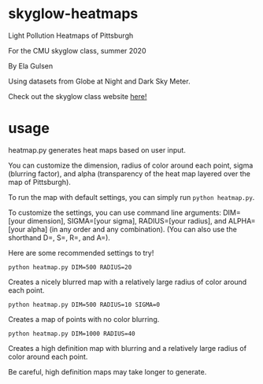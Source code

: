 # skyglow-heatmaps
Light Pollution Heatmaps of Pittsburgh

For the CMU skyglow class, summer 2020

By Ela Gulsen


Using datasets from Globe at Night and Dark Sky Meter.

Check out the skyglow class website [here!](https://skyglow-cmu.github.io/index.html)

# usage
heatmap.py generates heat maps based on user input.

You can customize the dimension, radius of color around each point, sigma (blurring factor), and alpha (transparency of the heat map layered over the map of Pittsburgh).

To run the map with default settings, you can simply run ```python heatmap.py```.

To customize the settings, you can use command line arguments: DIM=[your dimension], SIGMA=[your sigma], RADIUS=[your radius], and ALPHA=[your alpha] (in any order and any combination). (You can also use the shorthand D=, S=, R=, and A=).

Here are some recommended settings to try!

```python heatmap.py DIM=500 RADIUS=20```

Creates a nicely blurred map with a relatively large radius of color around each point.

```python heatmap.py DIM=500 RADIUS=10 SIGMA=0```

Creates a map of points with no color blurring.

```python heatmap.py DIM=1000 RADIUS=40```

Creates a high definition map with blurring and a relatively large radius of color around each point.

Be careful, high definition maps may take longer to generate.
